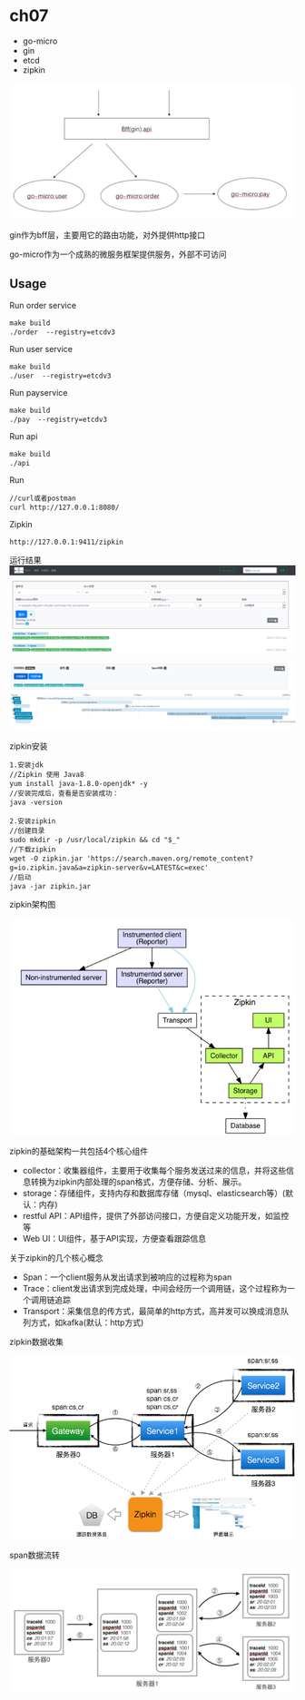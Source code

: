 # ch07

- go-micro
- gin
- etcd
- zipkin

![Image text](https://github.com/1819997197/micro/blob/master/ch07/ch07.png)

gin作为bff层，主要用它的路由功能，对外提供http接口

go-micro作为一个成熟的微服务框架提供服务，外部不可访问


## Usage

Run order service
```
make build
./order  --registry=etcdv3
```

Run user service
```
make build
./user  --registry=etcdv3
```

Run payservice
```
make build
./pay  --registry=etcdv3
```

Run api
```
make build
./api
```

Run
```
//curl或者postman
curl http://127.0.0.1:8080/
```

Zipkin
```
http://127.0.0.1:9411/zipkin
```

运行结果
![Image text](https://github.com/1819997197/micro/blob/master/ch07/zipkin_01.png)

![Image text](https://github.com/1819997197/micro/blob/master/ch07/zipkin_02.png)


zipkin安装
```
1.安装jdk
//Zipkin 使用 Java8
yum install java-1.8.0-openjdk* -y
//安装完成后，查看是否安装成功：
java -version

2.安装zipkin
//创建目录
sudo mkdir -p /usr/local/zipkin && cd "$_"
//下载zipkin
wget -O zipkin.jar 'https://search.maven.org/remote_content?g=io.zipkin.java&a=zipkin-server&v=LATEST&c=exec'
//启动
java -jar zipkin.jar
```

zipkin架构图


![Image text](https://github.com/1819997197/micro/blob/master/ch07/zipkin_00.png)

zipkin的基础架构一共包括4个核心组件
- collector：收集器组件，主要用于收集每个服务发送过来的信息，并将这些信息转换为zipkin内部处理的span格式，方便存储、分析、展示。
- storage：存储组件，支持内存和数据库存储（mysql、elasticsearch等）(默认：内存)
- restful API：API组件，提供了外部访问接口，方便自定义功能开发，如监控等
- Web UI：UI组件，基于API实现，方便查看跟踪信息

关于zipkin的几个核心概念
- Span：一个client服务从发出请求到被响应的过程称为span
- Trace：client发出请求到完成处理，中间会经历一个调用链，这个过程称为一个调用链追踪
- Transport：采集信息的传方式，最简单的http方式，高并发可以换成消息队列方式，如kafka(默认：http方式)

zipkin数据收集


![Image text](https://github.com/1819997197/micro/blob/master/ch07/zipkin%E6%95%B0%E6%8D%AE%E6%94%B6%E9%9B%86.png)


span数据流转


![Image text](https://github.com/1819997197/micro/blob/master/ch07/span%E6%95%B0%E6%8D%AE%E6%B5%81%E8%BD%AC.jpg)